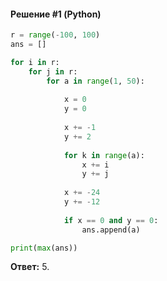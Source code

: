 #### Решение #1 (Python)
```python
r = range(-100, 100)
ans = []

for i in r:
	for j in r:
		for a in range(1, 50):
			
			x = 0
			y = 0
			
			x += -1
			y += 2
			
			for k in range(a):
				x += i
				y += j
			
			x += -24
			y += -12
			
			if x == 0 and y == 0:
				ans.append(a)

print(max(ans))
```

**Ответ:** 5.
